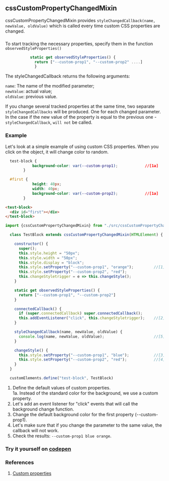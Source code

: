 ## cssCustomPropertyChangedMixin 
cssCustomPropertyChangedMixin provides `styleChangedCallback(name, newValue, oldValue)` which is called every
 time custom CSS properties are changed.
 ###
 To start tracking the necessary properties, specify them in the function `observedStyleProperties()`<br>
 
 ```javascript
            static get observedStyleProperties() {
              return ["--custom-prop1", "--custom-prop2" ....]
              }
 ```
                         
 The styleChangedCallback returns the following arguments:

`name`: The name of the modified parameter;<br>
`newValue`: actual value;<br>
`oldValue`: previous value.<br>

 If you change several tracked properties at the same time, two separate `styleChangedCallbacks` will be produced.
 One for each changed parameter.<br>
 In the case if the new value of the property is equal to the previous one - `styleChangedCallback`, `will not` be called.

### Example
Let's look at a simple example of using custom CSS properties. When you click on the object, it will change color to random.
```css
  test-block {
            background-color: var(--custom-prop1);            //[1a]
        }

  #first {
            height: 40px;
            width: 40px;
            background-color: var(--custom-prop2);            //[1a]
        }
```

```html
<test-block>
  <div id="first"></div>
</test-block>
```

```javascript
import {cssCustomPropertyChangedMixin} from "./src/cssCustomPropertyChangedMixin.js";

  class TestBlock extends cssCustomPropertyChangedMixin(HTMLElement) {

    constructor() {
      super();
      this.style.height = "50px";
      this.style.width = "50px";
      this.style.display = "block";
      this.style.setProperty("--custom-prop1", "orange");         //[1]
      this.style.setProperty("--custom-prop2", "red");
      this.changeStyletrigger = e => this.changeStyle();
    }

    static get observedStyleProperties() {
      return ["--custom-prop1", "--custom-prop2"]
    }

    connectedCallback() {
      if (super.connectedCallback) super.connectedCallback();
      this.addEventListener("click", this.changeStyletrigger);    //[2]
    }

    styleChangedCallback(name, newValue, oldValue) {
      console.log(name, newValue, oldValue);                      //[5]           
    }

    changeStyle() {
      this.style.setProperty("--custom-prop1", "blue");           //[3]
      this.style.setProperty("--custom-prop2", "red");            //[4]
    }
  }

  customElements.define("test-block", TestBlock)
  ```
  1.  Define the default values of custom properties.<br>
  1a. Instead of the standard color for the background, we use a custom property.
  2. Let's add an event listener for "click" events that will call the background change function.
  3. Change the default background color for the first property (--custom-prop1).
  4. Let's make sure that if you change the parameter to the same value, the callback will not work.
  5. Check the results: `--custom-prop1 blue orange`.
 ### Try it yourself on [codepen](https://codepen.io/Halochkin/pen/QVZgEw?editors=1111)
 
 ### References
 1. [Custom properties](https://developer.mozilla.org/en-US/docs/Web/CSS/--*)
  
  
